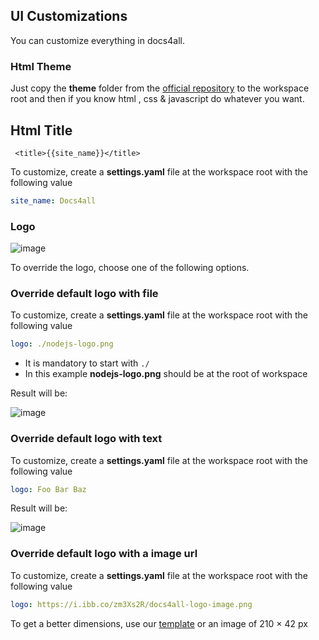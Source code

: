 <!--
{
  "order": 3,
  "title": "UI Customizations"
}
-->


## UI Customizations

You can customize everything in docs4all. 

### Html Theme

Just copy the **theme** folder from the [official repository](https://github.com/docs4all/docs4all) to the workspace root and then if you know html , css & javascript do whatever you want.

## Html Title

` <title>{{site_name}}</title>`

To customize, create a **settings.yaml** file at the workspace root with the following value

```yaml
site_name: Docs4all
```

### Logo

![image](https://github.com/docs4all/docs4all/assets/3322836/3577a6c6-9469-48ad-adae-3a1e949773a3)

To override the logo, choose one of the following options.

### Override default logo with file

To customize, create a **settings.yaml** file at the workspace root with the following value

```yaml
logo: ./nodejs-logo.png
```

- It is mandatory to start with `./`
- In this example **nodejs-logo.png** should be at the root of workspace

Result will be:

![image](https://github.com/docs4all/docs4all/assets/3322836/9a51521f-1a05-4578-8da0-b63f266d37ad)

### Override default logo with text

To customize, create a **settings.yaml** file at the workspace root with the following value

```yaml
logo: Foo Bar Baz
```

Result will be:

![image](https://github.com/docs4all/docs4all/assets/3322836/c87b7a50-c225-407c-b183-7748b5b609a7)

### Override default logo with a image url

To customize, create a **settings.yaml** file at the workspace root with the following value

```yaml
logo: https://i.ibb.co/zm3Xs2R/docs4all-logo-image.png
```

To get a better dimensions, use our [template](https://github.com/docs4all/docs4all/wiki/Logo-Image-Template) or an image of 210 × 42 px